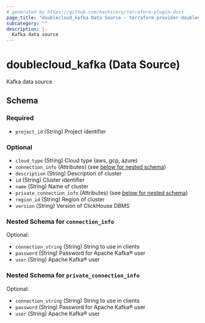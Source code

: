 ```yaml
---
# generated by https://github.com/hashicorp/terraform-plugin-docs
page_title: "doublecloud_kafka Data Source - terraform-provider-doublecloud"
subcategory: ""
description: |-
  Kafka data source
---
```


# doublecloud_kafka (Data Source)

Kafka data source



<!-- schema generated by tfplugindocs -->
## Schema

### Required

- `project_id` (String) Project identifier

### Optional

- `cloud_type` (String) Cloud type (aws, gcp, azure)
- `connection_info` (Attributes) (see [below for nested schema](#nestedatt--connection_info))
- `description` (String) Description of cluster
- `id` (String) Cluster identifier
- `name` (String) Name of cluster
- `private_connection_info` (Attributes) (see [below for nested schema](#nestedatt--private_connection_info))
- `region_id` (String) Region of cluster
- `version` (String) Version of ClickHouse DBMS

<a id="nestedatt--connection_info"></a>
### Nested Schema for `connection_info`

Optional:

- `connection_string` (String) String to use in clients
- `password` (String) Password for Apache Kafka® user
- `user` (String) Apache Kafka® user


<a id="nestedatt--private_connection_info"></a>
### Nested Schema for `private_connection_info`

Optional:

- `connection_string` (String) String to use in clients
- `password` (String) Password for Apache Kafka® user
- `user` (String) Apache Kafka® user
